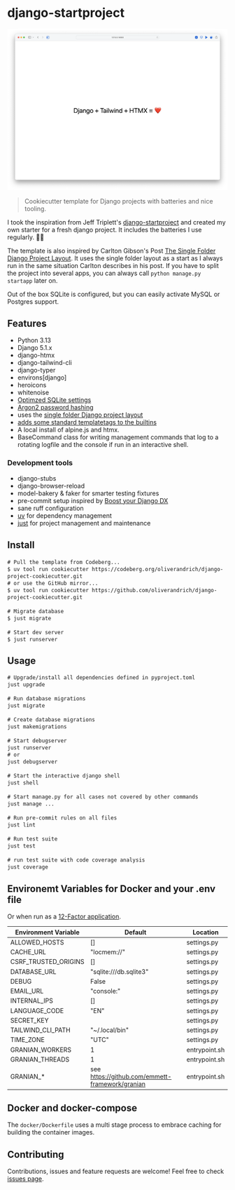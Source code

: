 # django-startproject

![Screenshot of the landing page](docs/landingpage.png)

> Cookiecutter template for Django projects with batteries and nice tooling.

I took the inspiration from Jeff Triplett's [django-startproject](https://github.com/jefftriplett/django-startproject) and created my own starter for a fresh django project. It includes the batteries I use regularly. 🤷‍♂️

The template is also inspired by Carlton Gibson's Post [The Single Folder Django Project Layout](https://noumenal.es/notes/django/single-folder-layout/). It uses the single folder layout as a start as I always run in the same situation Carlton describes in his post. If you have to split the project into several apps, you can always call `python manage.py startapp` later on.

Out of the box SQLite is configured, but you can easily activate MySQL or Postgres support.

## Features

- Python 3.13
- Django 5.1.x
- django-htmx
- django-tailwind-cli
- django-typer
- environs\[django\]
- heroicons
- whitenoise
- [Optimzed SQLite settings](https://gcollazo.com/optimal-sqlite-settings-for-django/)
- [Argon2 password hashing](https://docs.djangoproject.com/en/4.1/topics/auth/passwords/)
- uses the [single folder Django project layout](https://noumenal.es/notes/django/single-folder-layout/)
- [adds some standard templatetags to the builtins](https://adamj.eu/tech/2023/09/15/django-move-template-tag-library-builtins/)
- A local install of alpine.js and htmx.
- BaseCommand class for writing management commands that log to a rotating logfile and the console if run in an interactive shell.

### Development tools

- django-stubs
- django-browser-reload
- model-bakery & faker for smarter testing fixtures
- pre-commit setup inspired by [Boost your Django DX](https://adamchainz.gumroad.com/l/byddx)
- sane ruff configuration
- [uv](https://docs.astral.sh/uv/) for dependency management
- [just](https://github.com/casey/just) for project management and maintenance

## Install

```shell
# Pull the template from Codeberg...
$ uv tool run cookiecutter https://codeberg.org/oliverandrich/django-project-cookiecutter.git
# or use the GitHub mirror...
$ uv tool run cookiecutter https://github.com/oliverandrich/django-project-cookiecutter.git

# Migrate database
$ just migrate

# Start dev server
$ just runserver
```

## Usage

```shell
# Upgrade/install all dependencies defined in pyproject.toml
just upgrade

# Run database migrations
just migrate

# Create database migrations
just makemigrations

# Start debugserver
just runserver
# or
just debugserver

# Start the interactive django shell
just shell

# Start manage.py for all cases not covered by other commands
just manage ...

# Run pre-commit rules on all files
just lint

# Run test suite
just test

# run test suite with code coverage analysis
just coverage
```

## Environemt Variables for Docker and your .env file

Or when run as a [12-Factor application](https://12factor.net).

| Environment Variable | Default                                           | Location      |
|----------------------|---------------------------------------------------|---------------|
| ALLOWED_HOSTS        | []                                                | settings.py   |
| CACHE_URL            | "locmem://"                                       | settings.py   |
| CSRF_TRUSTED_ORIGINS | []                                                | settings.py   |
| DATABASE_URL         | "sqlite:///db.sqlite3"                            | settings.py   |
| DEBUG                | False                                             | settings.py   |
| EMAIL_URL            | "console:"                                        | settings.py   |
| INTERNAL_IPS         | []                                                | settings.py   |
| LANGUAGE_CODE        | "EN"                                              | settings.py   |
| SECRET_KEY           |                                                   | settings.py   |
| TAILWIND_CLI_PATH    | "~/.local/bin"                                    | settings.py   |
| TIME_ZONE            | "UTC"                                             | settings.py   |
| GRANIAN_WORKERS      | 1                                                 | entrypoint.sh |
| GRANIAN_THREADS      | 1                                                 | entrypoint.sh |
| GRANIAN_*            | see <https://github.com/emmett-framework/granian> | entrypoint.sh |

## Docker and docker-compose

The `docker/Dockerfile` uses a multi stage process to embrace caching for building the container images.

## Contributing

Contributions, issues and feature requests are welcome!
Feel free to check [issues page](https://github.com/oliverandrich/django-startproject/issues).
